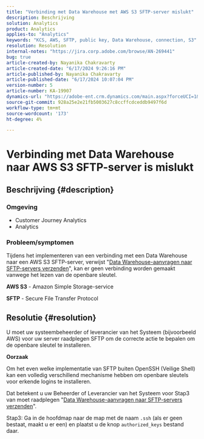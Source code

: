 ```yaml
---
title: "Verbinding met Data Warehouse met AWS S3 SFTP-server mislukt"
description: Beschrijving
solution: Analytics
product: Analytics
applies-to: "Analytics"
keywords: "KCS, AWS, SFTP, public key, Data Warehouse, connection, S3"
resolution: Resolution
internal-notes: "https://jira.corp.adobe.com/browse/AN-269441"
bug: true
article-created-by: Nayanika Chakravarty
article-created-date: "6/17/2024 9:26:16 PM"
article-published-by: Nayanika Chakravarty
article-published-date: "6/17/2024 10:07:04 PM"
version-number: 5
article-number: KA-19907
dynamics-url: "https://adobe-ent.crm.dynamics.com/main.aspx?forceUCI=1&pagetype=entityrecord&etn=knowledgearticle&id=0fcc5336-f02c-ef11-840b-0022480a40c2"
source-git-commit: 928a25e2e21fb5003627c8ccffcdceddb9497f6d
workflow-type: tm+mt
source-wordcount: '173'
ht-degree: 4%

---
```


# Verbinding met Data Warehouse naar AWS S3 SFTP-server is mislukt

## Beschrijving {#description}


### <b>Omgeving</b>

- Customer Journey Analytics
- Analytics


### <b>Probleem/symptomen</b>

Tijdens het implementeren van een verbinding met een Data Warehouse naar een AWS S3 SFTP-server, verwijst &quot;[Data Warehouse-aanvragen naar SFTP-servers verzenden](https://experienceleague.adobe.com/docs/analytics/export/ftp-and-sftp/secure-file-transfer-protocol/ftp-sftp-dw.html?lang=en)&quot;, kan er geen verbinding worden gemaakt vanwege het lezen van de openbare sleutel.

<b>AWS S3</b> - Amazon Simple Storage-service

<b>SFTP</b> - Secure File Transfer Protocol


## Resolutie {#resolution}


U moet uw systeembeheerder of leverancier van het Systeem (bijvoorbeeld AWS) voor uw server raadplegen SFTP om de correcte actie te bepalen om de openbare sleutel te installeren.

<b>Oorzaak</b>

Om het even welke implementatie van SFTP buiten OpenSSH (Veilige Shell) kan een volledig verschillend mechanisme hebben om openbare sleutels voor erkende logins te installeren.

Dat betekent u uw Beheerder of Leverancier van het Systeem voor Stap3 van moet raadplegen &quot;[Data Warehouse-aanvragen naar SFTP-servers verzenden](https://experienceleague.adobe.com/docs/analytics/export/ftp-and-sftp/secure-file-transfer-protocol/ftp-sftp-dw.html?lang=en)&quot;.

Stap3: Ga in de hoofdmap naar de map met de naam `.ssh` (als er geen bestaat, maakt u er een) en plaatst u de knop `authorized_keys` bestand daar.
